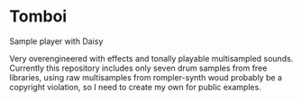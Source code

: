# Tomboi
 Sample player with Daisy

 Very overengineered with effects and tonally playable multisampled sounds.
 Currently this repository includes only seven drum samples from free libraries, using raw multisamples from rompler-synth woud probably be a copyright violation, so I need to create my own for public examples.